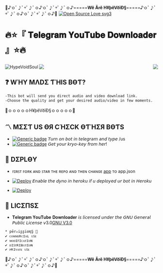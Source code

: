 🍟♪ｏﾟ♪ﾟ+ﾟ♪ﾟｏ♪ｏﾟ♪ﾟ+ﾟ♪ﾟｏ♪=====__Wê Ärê H¥þêVðïÐ§__=====♪ｏﾟ♪ﾟ+ﾟ♪ﾟｏ♪ｏﾟ♪ﾟ+ﾟ♪ﾟｏ♪🍟
[![Open Source Love svg3](https://badges.frapsoft.com/os/v3/open-source.svg?v=103)](https://github.com/ellerbrock/open-source-badges/)
# 🔥⭐️『 𝐓𝐞𝐥𝐞𝐠𝐫𝐚𝐦 𝐘𝐨𝐮𝐓𝐮𝐛𝐞 𝐃𝐨𝐰𝐧𝐥𝐨𝐚𝐝𝐞𝐫 』⭐️🔥
<img align="centre" src="https://telegra.ph/file/309fa4e4bdae98dd658c1.jpg"/>

<img align="left" src="https://img.shields.io/badge/Made%20for-VSCode-1f425f.svg" alt="HypeVoidSoul"/>
<img align="right" src="https://img.shields.io/badge/Maintained%3F-yes-green.svg"/>


## ❓ WΉY MΛDΣ ƬΉIS BӨƬ?
```sh
-𝚃𝚑𝚒𝚜 𝚋𝚘𝚝 𝚠𝚒𝚕𝚕 𝚜𝚎𝚗𝚍 𝚢𝚘𝚞 𝚍𝚒𝚛𝚎𝚌𝚝 𝚊𝚞𝚍𝚒𝚘 𝚊𝚗𝚍 𝚟𝚒𝚍𝚎𝚘 𝚍𝚘𝚠𝚗𝚕𝚘𝚊𝚍 𝚕𝚒𝚗𝚔.
-𝙲𝚑𝚘𝚘𝚜𝚎 𝚝𝚑𝚎 𝚚𝚞𝚊𝚕𝚒𝚝𝚢 𝚊𝚗𝚍 𝚐𝚎𝚝 𝚢𝚘𝚞𝚛 𝚍𝚎𝚜𝚒𝚛𝚎𝚍 𝚊𝚞𝚍𝚒𝚘/𝚟𝚒𝚍𝚎𝚘 𝚒𝚗 𝚏𝚎𝚠 𝚖𝚘𝚖𝚎𝚗𝚝𝚜.
```

🍟ｏｏｏｏｏH¥þêVðïÐ§ｏｏｏｏｏ🍟

## 〽️ MΣΣƬ US ӨЯ CΉΣCK ӨƬΉΣЯ BӨƬS
- [![Generic badge](https://img.shields.io/badge/𝙷𝚢𝚙𝚎𝚅𝚘𝚒𝚍𝙱𝚘𝚝-Vïå_ßð†-orange.svg)](https://t.me/HypeVoidBot) 
𝘛𝘶𝘳𝘯 𝘰𝘯 𝘣𝘰𝘵 𝘪𝘯 𝘵𝘦𝘭𝘦𝘨𝘳𝘢𝘮 𝘢𝘯𝘥 𝘵𝘺𝘱𝘦 /us
- [![Generic badge](https://img.shields.io/badge/𝙺𝚁𝚈𝙾𝙺𝙴𝚈_𝙱𝙾𝚃-Vïå_ßð†-brown.svg)](https://t.me/kryoli_bot) 
𝘎𝘦𝘵 𝘺𝘰𝘶𝘳 𝘬𝘳𝘺𝘰-𝘬𝘦𝘺 𝘧𝘳𝘰𝘮 𝘩𝘦𝘳!

## 💠 DΣPLӨY
- ꜰɪʀꜱᴛ ꜰᴏʀᴋ ᴀɴᴅ ꜱᴛᴀʀ ᴛʜᴇ ʀᴇᴘᴏ ᴀɴᴅ ᴛʜᴇɴ ᴄʜᴀɴɢᴇ [app](app) ᴛᴏ app.json

- [![Deploy](https://www.herokucdn.com/deploy/button.svg)](https://heroku.com/deploy?template=https://github.com/HypeVoidSoul/YouTube-Downloader.git/tree/VOID) 𝘌𝘯𝘢𝘣𝘭𝘦 𝘵𝘩𝘦 𝘥𝘺𝘯𝘰 𝘪𝘯 𝘩𝘦𝘳𝘰𝘬𝘶 𝘪𝘧 𝘶 𝘥𝘦𝘱𝘭𝘰𝘺𝘦𝘥 𝘶𝘳 𝘣𝘰𝘵 𝘪𝘯 𝘏𝘦𝘳𝘰𝘬𝘶


- [![Deploy](https://www.herokucdn.com/deploy/button.svg)](https://heroku.com/deploy?template=https://github.com/mentiontard/tele-yt-dl.git/tree/main) 


## 📜 LICΣПSΣ
- 𝐓𝐞𝐥𝐞𝐠𝐫𝐚𝐦 𝐘𝐨𝐮𝐓𝐮𝐛𝐞 𝐃𝐨𝐰𝐧𝐥𝐨𝐚𝐝𝐞𝐫 𝘪𝘴 𝘭𝘪𝘤𝘦𝘯𝘴𝘦𝘥 𝘶𝘯𝘥𝘦𝘳 𝘵𝘩𝘦 𝘎𝘕𝘜 𝘎𝘦𝘯𝘦𝘳𝘢𝘭 𝘗𝘶𝘣𝘭𝘪𝘤 𝘓𝘪𝘤𝘦𝘯𝘴𝘦 𝘷3.0[GNU V3.0](LICENSE)
```sh
* pēr๓iʂʂi໐ຖŞ 💢
✔ ᴄᴏᴍᴍᴇʀᴄɪᴀʟ ᴜꜱᴇ
✔ ᴍᴏᴅɪꜰɪᴄᴀᴛɪᴏɴ
✔ ᴅɪꜱᴛʀɪʙᴜᴛɪᴏɴ
✔ ᴘʀɪᴠᴀᴛᴇ ᴜꜱᴇ 
```
🍟♪ｏﾟ♪ﾟ+ﾟ♪ﾟｏ♪ｏﾟ♪ﾟ+ﾟ♪ﾟｏ♪=====__Wê Ärê H¥þêVðïÐ§__=====♪ｏﾟ♪ﾟ+ﾟ♪ﾟｏ♪ｏﾟ♪ﾟ+ﾟ♪ﾟｏ♪🍟
